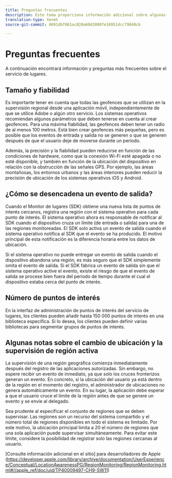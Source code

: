 ```yaml
---
title: Preguntas frecuentes
description: Este tema proporciona información adicional sobre algunas preguntas más frecuentes.
translation-type: tm+mt
source-git-commit: 8691dbf061ac020a60d3880fe16951dcc79040cb

---
```



# Preguntas frecuentes

A continuación encontrará información y preguntas más frecuentes sobre el servicio de lugares.

## Tamaño y fiabilidad

Es importante tener en cuenta que todas las geofences que se utilizan en la supervisión regional desde una aplicación móvil, independientemente de que se utilice Adobe o algún otro servicio. Los sistemas operativos recomiendan algunos parámetros que deben tenerse en cuenta al crear geofences. Para una máxima fiabilidad, las geofences deben tener un radio de al menos 100 metros. Está bien crear geofences más pequeñas, pero es posible que los eventos de entrada y salida no se generen o que se generen después de que el usuario deje de moverse durante un período.

Además, la precisión y la fiabilidad pueden reducirse en función de las condiciones de hardware, como que la conexión Wi-Fi esté apagada o no esté disponible, y también en función de la ubicación del dispositivo en relación con la obstrucción de las señales GPS. Por ejemplo, las áreas montañosas, los entornos urbanos y las áreas interiores pueden reducir la precisión de ubicación de los sistemas operativos iOS y Android.

## ¿Cómo se desencadena un evento de salida?

Cuando el Monitor de lugares (SDK) obtiene una nueva lista de puntos de interés cercanos, registra una región con el sistema operativo para cada punto de interés. El sistema operativo ahora es responsable de notificar al SDK cuando el dispositivo cruza un límite (de entrada o salida) para una de las regiones monitoreadas. El SDK solo activa un evento de salida cuando el sistema operativo notifica al SDK que el evento se ha producido. El motivo principal de esta notificación es la diferencia horaria entre los datos de ubicación.

Si el sistema operativo no puede entregar un evento de salida cuando el dispositivo abandona una región, es más seguro que el SDK simplemente omita el evento de salida. Si el SDK fabrica un evento de salida sin que el sistema operativo active el evento, existe el riesgo de que el evento de salida se procese bien fuera del período de tiempo durante el cual el dispositivo estaba cerca del punto de interés.

## Número de puntos de interés

En la interfaz de administración de puntos de interés del servicio de lugares, los clientes pueden añadir hasta 150 000 puntos de interés en una biblioteca específica. Si lo desea, los clientes pueden definir varias bibliotecas para segmentar grupos de puntos de interés.

## Algunas notas sobre el cambio de ubicación y la supervisión de región activa

La supervisión de una región geográfica comienza inmediatamente después del registro de las aplicaciones autorizadas. Sin embargo, no espere recibir un evento de inmediato, ya que solo los cruces fronterizos generan un evento. En concreto, si la ubicación del usuario ya está dentro de la región en el momento del registro, el administrador de ubicaciones no genera automáticamente un evento. En su lugar, la aplicación debe esperar a que el usuario cruce el límite de la región antes de que se genere un evento y se envíe al delegado.

Sea prudente al especificar el conjunto de regiones que se deben supervisar. Las regiones son un recurso del sistema compartido y el número total de regiones disponibles en todo el sistema es limitado. Por este motivo, la ubicación principal limita a 20 el número de regiones que una sola aplicación puede supervisar simultáneamente. Para evitar este límite, considere la posibilidad de registrar solo las regiones cercanas al usuario.

[Consulte información adicional en el sitio] para desarrolladores de Apple (https://developer.apple.com/library/archive/documentation/UserExperience/Conceptual/LocationAwarenessPG/RegionMonitoring/RegionMonitoring.html#//apple_ref/doc/uid/TP40009497-CH9-SW11)

